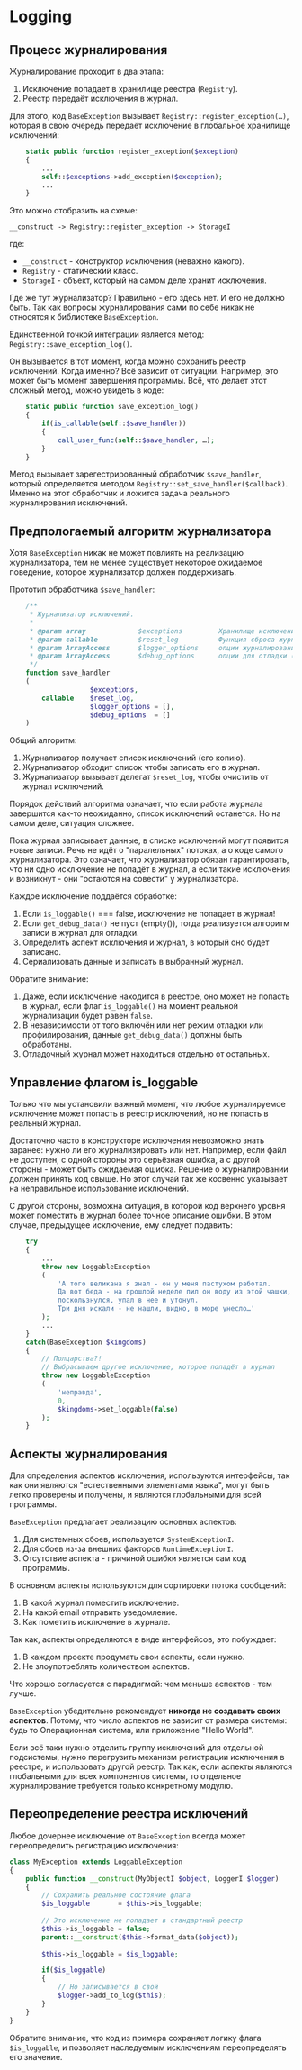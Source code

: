 # Logging

## Процесс журналирования

Журналирование проходит в два этапа:

1. Исключение попадает в хранилище реестра (`Registry`).
2. Реестр передаёт исключения в журнал.

Для этого, код `BaseException` вызывает `Registry::register_exception(…)`, которая в свою очередь передаёт исключение в глобальное хранилище исключений:

```php
    static public function register_exception($exception)
    {
        ...
        self::$exceptions->add_exception($exception);
        ...
    }
```

Это можно отобразить на схеме:

    __construct -> Registry::register_exception -> StorageI

где:

- `__construct` - конструктор исключения (неважно какого).
- `Registry`      - статический класс.
- `StorageI`      - объект, который на самом деле хранит исключения.

Где же тут журнализатор? Правильно - его здесь нет. И его не должно быть. Так как вопросы журналирования сами по себе никак не относятся к библиотеке `BaseException`.

Единственной точкой интеграции является метод: `Registry::save_exception_log()`.

Он вызывается в тот момент, когда можно сохранить реестр исключений. Когда именно? Всё зависит от ситуации. Например, это может быть момент завершения программы. Всё, что делает этот сложный метод, можно увидеть в коде:

```php
    static public function save_exception_log()
    {
        if(is_callable(self::$save_handler))
        {
            call_user_func(self::$save_handler, …);
        }
    }
```

Метод вызывает зарегестрированный обработчик `$save_handler`, который определяется методом `Registry::set_save_handler($callback)`. Именно на этот обработчик и ложится задача реального журналирования исключений.

## Предпологаемый алгоритм журнализатора

Хотя `BaseException` никак не может повлиять на реализацию журнализатора, тем не менее существует некоторое ожидаемое поведение, которое журнализатор должен поддерживать.

Прототип обработчика `$save_handler`:

```php
    /**
     * Журнализатор исключений.
     *
     * @param array             $exceptions         Хранилище исключений
     * @param callable          $reset_log          Функция сброса журнала
     * @param ArrayAccess       $logger_options     опции журналирования
     * @param ArrayAccess       $debug_options      опции для отладки (профайлинга)
     */
    function save_handler
    (
                    $exceptions, 
        callable    $reset_log, 
                    $logger_options = [], 
                    $debug_options  = []
    )
```

Общий алгоритм:

1. Журнализатор получает список исключений (его копию).
2. Журнализатор обходит список чтобы записать его в журнал.
3. Журнализатор вызывает делегат `$reset_log`, чтобы очистить от журнал исключений.

Порядок действий алгоритма означает, что если работа журнала завершится как-то неожиданно, список исключений останется. Но на самом деле, ситуация сложнее.

Пока журнал записывает данные, в списке исключений могут появится новые записи. Речь не идёт о "паралельных" потоках, а о коде самого журнализатора. Это означает, что журнализатор обязан гарантировать, что ни одно исключение не попадёт в журнал, а если такие исключения и возникнут - они "остаются на совести" у журнализатора.

Каждое исключение поддаётся обработке:

1. Если `is_loggable()` === false, исключение не попадает в журнал!
2. Если `get_debug_data()` не пуст (empty()), тогда реализуется алгоритм записи в журнал для отладки.
3. Определить аспект исключения и журнал, в который оно будет записано.
4. Сериализовать данные и записать в выбранный журнал.

Обратите внимание:

1. Даже, если исключение находится в реестре, оно может не попасть в журнал, если флаг `is_loggable()` на момент реальной журнализации будет равен `false`.
2. В независимости от того включён или нет режим отладки или профилирования, данные `get_debug_data()` должны быть обработаны.
3. Отладочный журнал может находиться отдельно от остальных.

## Управление флагом is_loggable

Только что мы установили важный момент, что любое журналируемое исключение может попасть в реестр исключений, но не попасть в реальный журнал.

Достаточно часто в конструкторе исключения невозможно знать заранее: нужно ли его журнализировать или нет. Например, если файл не доступен, с одной стороны это серьёзная ошибка, а с другой стороны - может быть ожидаемая ошибка. Решение о журналировании должен принять код свыше. Но этот случай так же косвенно указывает на неправильное использование исключений.

С другой стороны, возможна ситуация, в которой код верхнего уровня может поместить в журнал более точное описание ошибки. В этом случае, предыдущее исключение, ему следует  подавить:

```php
    try
    {
        ...
        throw new LoggableException
        (
            'А того великана я знал - он у меня пастухом работал. 
            Да вот беда - на прошлой неделе пил он воду из этой чашки, 
            поскользнулся, упал в нее и утонул. 
            Три дня искали - не нашли, видно, в море унесло…' 
        );
        ...
    }
    catch(BaseException $kingdoms)
    {
        // Полцарства?!
        // Выбрасываем другое исключение, которое попадёт в журнал
        throw new LoggableException
        (
            'неправда',
            0,
            $kingdoms->set_loggable(false)
        );
    }
```

## Аспекты журналирования

Для определения аспектов исключения, используются интерфейсы, так как они являются "естественными элементами языка", могут быть легко проверены и получены, и являются глобальными для всей программы.

`BaseException` предлагает реализацию основных аспектов:

1. Для системных сбоев, используется `SystemExceptionI`.
2. Для сбоев из-за внешних факторов `RuntimeExceptionI`.
3. Отсутствие аспекта - причиной ошибки является сам код программы.

В основном аспекты используются для сортировки потока сообщений:

1. В какой журнал поместить исключение.
2. На какой email отправить уведомление.
3. Как пометить исключение в журнале.

Так как, аспекты определяются в виде интерфейсов, это побуждает:

1. В каждом проекте продумать свои аспекты, если нужно.
2. Не злоупотреблять количеством аспектов.

Что хорошо согласуется с парадигмой: чем меньше аспектов - тем лучше.

`BaseException` убедительно рекомендует **никогда не создавать своих аспектов**. Потому, что число аспектов не зависит от размера системы: будь то Операционная система, или приложение "Hello World".

Если всё таки нужно отделить группу исключений для отдельной подсистемы, нужно перегрузить механизм регистрации исключения в реестре, и использовать другой реестр. Так как, если аспекты являются глобальными для всех компонентов системы, то отдельное журналирование требуется только конкретному модулю.

## Переопределение реестра исключений

Любое дочернее исключение от `BaseException` всегда может переопределить регистрацию исключения:

```php
class MyException extends LoggableException
{
    public function __construct(MyObjectI $object, LoggerI $logger)
    {
        // Сохранить реальное состояние флага
        $is_loggable       = $this->is_loggable;
        
        // Это исключение не попадает в стандартный реестр
        $this->is_loggable = false;
        parent::__construct($this->format_data($object));
            
        $this->is_loggable = $is_loggable;

        if($is_loggable)
        {   
            // Но записывается в свой
            $logger->add_to_log($this);
        }
    }
}
```

Обратите внимание, что код из примера сохраняет логику флага `$is_loggable`, и позволяет наследуемым исключениям переопределять его значение.
